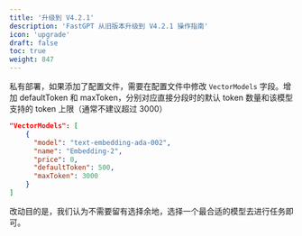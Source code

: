 ```yaml
---
title: '升级到 V4.2.1'
description: 'FastGPT 从旧版本升级到 V4.2.1 操作指南'
icon: 'upgrade'
draft: false
toc: true
weight: 847
---
```


私有部署，如果添加了配置文件，需要在配置文件中修改 `VectorModels` 字段。增加 defaultToken 和 maxToken，分别对应直接分段时的默认 token 数量和该模型支持的 token 上限（通常不建议超过 3000）

```json
"VectorModels": [
    {
      "model": "text-embedding-ada-002",
      "name": "Embedding-2",
      "price": 0,
      "defaultToken": 500,
      "maxToken": 3000
    }
]
```

改动目的是，我们认为不需要留有选择余地，选择一个最合适的模型去进行任务即可。
